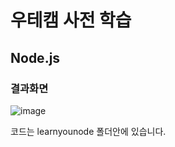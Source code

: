 # 우테캠 사전 학습

## Node.js

### 결과화면

![image](https://user-images.githubusercontent.com/67357426/123774294-3c537400-d908-11eb-8ceb-d65ce73f99bd.png)

코드는 learnyounode 폴더안에 있습니다.

